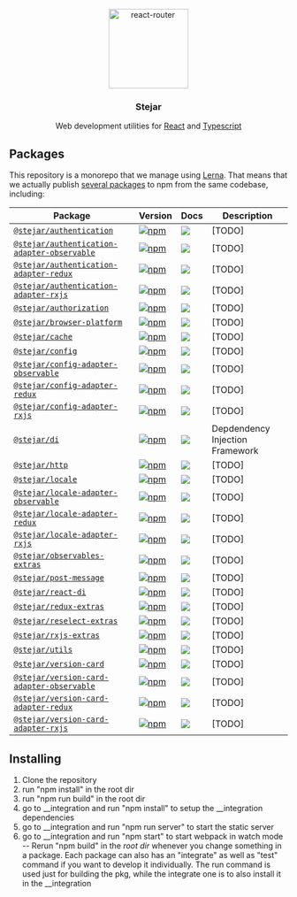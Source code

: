 <p align="center">
  <a href="https://github.com/middleout/stejar">
    <img alt="react-router" src="https://s3-eu-west-1.amazonaws.com/stejar/stejar-logo.png" width="144">
  </a>
</p>

<h3 align="center">
	Stejar
</h3>

<p align="center">
  Web development utilities for <a href="https://facebook.github.io/react">React</a> and <a href="https://www.typescriptlang.org/">Typescript</a>
</p>

## Packages

This repository is a monorepo that we manage using [Lerna](https://github.com/lerna/lerna). That means that we actually publish [several packages](/packages) to npm from the same codebase, including:

| Package | Version | Docs | Description |
|---------|---------|------|-------------|
| [`@stejar/authentication`](/packages/authentication) | [![npm](https://img.shields.io/npm/v/@stejar/authentication.svg?style=flat-square)](https://www.npmjs.com/package/@stejar/authentication) | [![](https://img.shields.io/badge/API%20Docs-readme-orange.svg?style=flat-square)](/packages/authentication) | [TODO] |
| [`@stejar/authentication-adapter-observable`](/packages/authentication-adapter-observable) | [![npm](https://img.shields.io/npm/v/@stejar/authentication-adapter-observable.svg?style=flat-square)](https://www.npmjs.com/package/@stejar/authentication-adapter-observable) | [![](https://img.shields.io/badge/API%20Docs-readme-orange.svg?style=flat-square)](/packages/authentication-adapter-observable) | [TODO] |
| [`@stejar/authentication-adapter-redux`](/packages/authentication-adapter-redux) | [![npm](https://img.shields.io/npm/v/@stejar/authentication-adapter-redux.svg?style=flat-square)](https://www.npmjs.com/package/@stejar/authentication-adapter-redux) | [![](https://img.shields.io/badge/API%20Docs-readme-orange.svg?style=flat-square)](/packages/authentication-adapter-redux) | [TODO] |
| [`@stejar/authentication-adapter-rxjs`](/packages/authentication-adapter-rxjs) | [![npm](https://img.shields.io/npm/v/@stejar/authentication-adapter-rxjs.svg?style=flat-square)](https://www.npmjs.com/package/@stejar/authentication-adapter-rxjs) | [![](https://img.shields.io/badge/API%20Docs-readme-orange.svg?style=flat-square)](/packages/authentication-adapter-rxjs) | [TODO] |
| [`@stejar/authorization`](/packages/authorization) | [![npm](https://img.shields.io/npm/v/@stejar/authorization.svg?style=flat-square)](https://www.npmjs.com/package/@stejar/authorization) | [![](https://img.shields.io/badge/API%20Docs-readme-orange.svg?style=flat-square)](/packages/authorization) | [TODO] |
| [`@stejar/browser-platform`](/packages/browser-platform) | [![npm](https://img.shields.io/npm/v/@stejar/browser-platform.svg?style=flat-square)](https://www.npmjs.com/package/@stejar/browser-platform) | [![](https://img.shields.io/badge/API%20Docs-readme-orange.svg?style=flat-square)](/packages/browser-platform) | [TODO] |
| [`@stejar/cache`](/packages/cache) | [![npm](https://img.shields.io/npm/v/@stejar/cache.svg?style=flat-square)](https://www.npmjs.com/package/@stejar/cache) | [![](https://img.shields.io/badge/API%20Docs-readme-orange.svg?style=flat-square)](/packages/cache) | [TODO] |
| [`@stejar/config`](/packages/config) | [![npm](https://img.shields.io/npm/v/@stejar/config.svg?style=flat-square)](https://www.npmjs.com/package/@stejar/config) | [![](https://img.shields.io/badge/API%20Docs-readme-orange.svg?style=flat-square)](/packages/config) | [TODO] |
| [`@stejar/config-adapter-observable`](/packages/config-adapter-observable) | [![npm](https://img.shields.io/npm/v/@stejar/config-adapter-observable.svg?style=flat-square)](https://www.npmjs.com/package/@stejar/config-adapter-observable) | [![](https://img.shields.io/badge/API%20Docs-readme-orange.svg?style=flat-square)](/packages/config-adapter-observable) | [TODO] |
| [`@stejar/config-adapter-redux`](/packages/config-adapter-redux) | [![npm](https://img.shields.io/npm/v/@stejar/config-adapter-redux.svg?style=flat-square)](https://www.npmjs.com/package/@stejar/config-adapter-redux) | [![](https://img.shields.io/badge/API%20Docs-readme-orange.svg?style=flat-square)](/packages/config-adapter-redux) | [TODO] |
| [`@stejar/config-adapter-rxjs`](/packages/config-adapter-rxjs) | [![npm](https://img.shields.io/npm/v/@stejar/config-adapter-rxjs.svg?style=flat-square)](https://www.npmjs.com/package/@stejar/config-adapter-rxjs) | [![](https://img.shields.io/badge/API%20Docs-readme-orange.svg?style=flat-square)](/packages/config-adapter-rxjs) | [TODO] |
| [`@stejar/di`](/packages/di) | [![npm](https://img.shields.io/npm/v/@stejar/di.svg?style=flat-square)](https://www.npmjs.com/package/@stejar/di) | [![](https://img.shields.io/badge/API%20Docs-readme-orange.svg?style=flat-square)](/packages/di) | Depdendency Injection Framework |
| [`@stejar/http`](/packages/http) | [![npm](https://img.shields.io/npm/v/@stejar/http.svg?style=flat-square)](https://www.npmjs.com/package/@stejar/http) | [![](https://img.shields.io/badge/API%20Docs-readme-orange.svg?style=flat-square)](/packages/http) | [TODO] |
| [`@stejar/locale`](/packages/locale) | [![npm](locales://img.shields.io/npm/v/@stejar/locale.svg?style=flat-square)](locales://www.npmjs.com/package/@stejar/locale) | [![](locales://img.shields.io/badge/API%20Docs-readme-orange.svg?style=flat-square)](/packages/locale) | [TODO] |
| [`@stejar/locale-adapter-observable`](/packages/locale-adapter-observable) | [![npm](locale-adapter-observables://img.shields.io/npm/v/@stejar/locale-adapter-observable.svg?style=flat-square)](locale-adapter-observables://www.npmjs.com/package/@stejar/locale-adapter-observable) | [![](locale-adapter-observables://img.shields.io/badge/API%20Docs-readme-orange.svg?style=flat-square)](/packages/locale-adapter-observable) | [TODO] |
| [`@stejar/locale-adapter-redux`](/packages/locale-adapter-redux) | [![npm](locale-adapter-reduxs://img.shields.io/npm/v/@stejar/locale-adapter-redux.svg?style=flat-square)](locale-adapter-reduxs://www.npmjs.com/package/@stejar/locale-adapter-redux) | [![](locale-adapter-reduxs://img.shields.io/badge/API%20Docs-readme-orange.svg?style=flat-square)](/packages/locale-adapter-redux) | [TODO] |
| [`@stejar/locale-adapter-rxjs`](/packages/locale-adapter-rxjs) | [![npm](locale-adapter-rxjs://img.shields.io/npm/v/@stejar/locale-adapter-rxjs.svg?style=flat-square)](locale-adapter-rxjs://www.npmjs.com/package/@stejar/locale-adapter-rxjs) | [![](locale-adapter-rxjs://img.shields.io/badge/API%20Docs-readme-orange.svg?style=flat-square)](/packages/locale-adapter-rxjs) | [TODO] |
| [`@stejar/observables-extras`](/packages/observables-extras) | [![npm](observables-extras://img.shields.io/npm/v/@stejar/observables-extras.svg?style=flat-square)](observables-extras://www.npmjs.com/package/@stejar/observables-extras) | [![](observables-extras://img.shields.io/badge/API%20Docs-readme-orange.svg?style=flat-square)](/packages/observables-extras) | [TODO] |
| [`@stejar/post-message`](/packages/post-message) | [![npm](post-messages://img.shields.io/npm/v/@stejar/post-message.svg?style=flat-square)](post-messages://www.npmjs.com/package/@stejar/post-message) | [![](post-messages://img.shields.io/badge/API%20Docs-readme-orange.svg?style=flat-square)](/packages/post-message) | [TODO] |
| [`@stejar/react-di`](/packages/react-di) | [![npm](react-di://img.shields.io/npm/v/@stejar/react-di.svg?style=flat-square)](react-dis://www.npmjs.com/package/@stejar/react-di) | [![](react-di://img.shields.io/badge/API%20Docs-readme-orange.svg?style=flat-square)](/packages/react-di) | [TODO] |
| [`@stejar/redux-extras`](/packages/redux-extras) | [![npm](redux-extras://img.shields.io/npm/v/@stejar/redux-extras.svg?style=flat-square)](redux-extras://www.npmjs.com/package/@stejar/redux-extras) | [![](redux-extras://img.shields.io/badge/API%20Docs-readme-orange.svg?style=flat-square)](/packages/redux-extras) | [TODO] |
| [`@stejar/reselect-extras`](/packages/reselect-extras) | [![npm](reselect-extras://img.shields.io/npm/v/@stejar/reselect-extras.svg?style=flat-square)](reselect-extras://www.npmjs.com/package/@stejar/reselect-extras) | [![](reselect-extras://img.shields.io/badge/API%20Docs-readme-orange.svg?style=flat-square)](/packages/reselect-extras) | [TODO] |
| [`@stejar/rxjs-extras`](/packages/rxjs-extras) | [![npm](rxjs-extras://img.shields.io/npm/v/@stejar/rxjs-extras.svg?style=flat-square)](rxjs-extras://www.npmjs.com/package/@stejar/rxjs-extras) | [![](rxjs-extras://img.shields.io/badge/API%20Docs-readme-orange.svg?style=flat-square)](/packages/rxjs-extras) | [TODO] |
| [`@stejar/utils`](/packages/utils) | [![npm](utils://img.shields.io/npm/v/@stejar/utils.svg?style=flat-square)](utils://www.npmjs.com/package/@stejar/utils) | [![](utils://img.shields.io/badge/API%20Docs-readme-orange.svg?style=flat-square)](/packages/utils) | [TODO] |
| [`@stejar/version-card`](/packages/version-card) | [![npm](version-cards://img.shields.io/npm/v/@stejar/version-card.svg?style=flat-square)](version-cards://www.npmjs.com/package/@stejar/version-card) | [![](version-cards://img.shields.io/badge/API%20Docs-readme-orange.svg?style=flat-square)](/packages/version-card) | [TODO] |
| [`@stejar/version-card-adapter-observable`](/packages/version-card-adapter-observable) | [![npm](version-card-adapter-observables://img.shields.io/npm/v/@stejar/version-card-adapter-observable.svg?style=flat-square)](version-card-adapter-observables://www.npmjs.com/package/@stejar/version-card-adapter-observable) | [![](version-card-adapter-observables://img.shields.io/badge/API%20Docs-readme-orange.svg?style=flat-square)](/packages/version-card-adapter-observable) | [TODO] |
| [`@stejar/version-card-adapter-redux`](/packages/version-card-adapter-redux) | [![npm](version-card-adapter-reduxs://img.shields.io/npm/v/@stejar/version-card-adapter-redux.svg?style=flat-square)](version-card-adapter-reduxs://www.npmjs.com/package/@stejar/version-card-adapter-redux) | [![](version-card-adapter-reduxs://img.shields.io/badge/API%20Docs-readme-orange.svg?style=flat-square)](/packages/version-card-adapter-redux) | [TODO] |
| [`@stejar/version-card-adapter-rxjs`](/packages/version-card-adapter-rxjs) | [![npm](version-card-adapter-rxjs://img.shields.io/npm/v/@stejar/version-card-adapter-rxjs.svg?style=flat-square)](version-card-adapter-rxjs://www.npmjs.com/package/@stejar/version-card-adapter-rxjs) | [![](version-card-adapter-rxjs://img.shields.io/badge/API%20Docs-readme-orange.svg?style=flat-square)](/packages/version-card-adapter-rxjs) | [TODO] |

## Installing

1. Clone the repository
2. run "npm install" in the root dir
3. run "npm run build" in the root dir
4. go to __integration and run "npm install" to setup the __integration dependencies
5. go to __integration and run "npm run server" to start the static server
6. go to __integration and run "npm start" to start webpack in watch mode
--
Rerun "npm build" in the *root dir* whenever you change something in a package.
Each package can also has an "integrate" as well as "test" command if you want to develop it individually. The run command is used just for building the pkg, while the integrate one is to also install it in the __integration